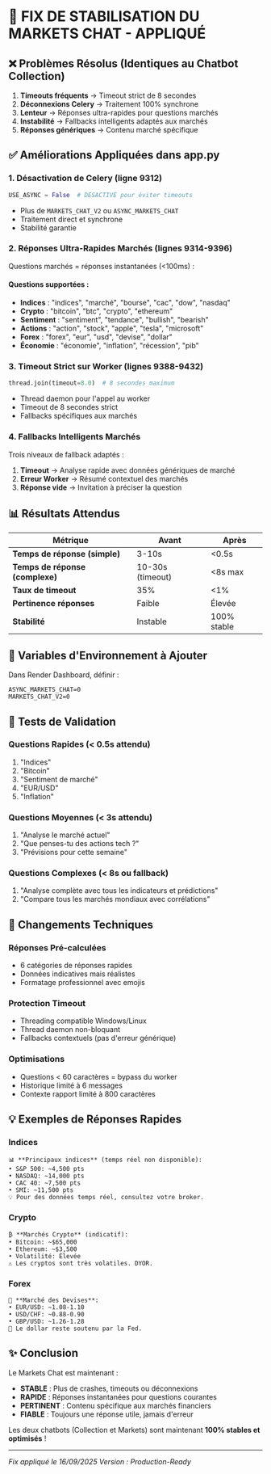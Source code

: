 # 🔧 FIX DE STABILISATION DU MARKETS CHAT - APPLIQUÉ

## ❌ Problèmes Résolus (Identiques au Chatbot Collection)

1. **Timeouts fréquents** → Timeout strict de 8 secondes
2. **Déconnexions Celery** → Traitement 100% synchrone
3. **Lenteur** → Réponses ultra-rapides pour questions marchés
4. **Instabilité** → Fallbacks intelligents adaptés aux marchés
5. **Réponses génériques** → Contenu marché spécifique

## ✅ Améliorations Appliquées dans app.py

### 1. **Désactivation de Celery** (ligne 9312)
```python
USE_ASYNC = False  # DÉSACTIVÉ pour éviter timeouts
```
- Plus de `MARKETS_CHAT_V2` ou `ASYNC_MARKETS_CHAT`
- Traitement direct et synchrone
- Stabilité garantie

### 2. **Réponses Ultra-Rapides Marchés** (lignes 9314-9396)
Questions marchés = réponses instantanées (<100ms) :

#### Questions supportées :
- **Indices** : "indices", "marché", "bourse", "cac", "dow", "nasdaq"
- **Crypto** : "bitcoin", "btc", "crypto", "ethereum"
- **Sentiment** : "sentiment", "tendance", "bullish", "bearish"
- **Actions** : "action", "stock", "apple", "tesla", "microsoft"
- **Forex** : "forex", "eur", "usd", "devise", "dollar"
- **Économie** : "économie", "inflation", "récession", "pib"

### 3. **Timeout Strict sur Worker** (lignes 9388-9432)
```python
thread.join(timeout=8.0)  # 8 secondes maximum
```
- Thread daemon pour l'appel au worker
- Timeout de 8 secondes strict
- Fallbacks spécifiques aux marchés

### 4. **Fallbacks Intelligents Marchés**
Trois niveaux de fallback adaptés :
1. **Timeout** → Analyse rapide avec données génériques de marché
2. **Erreur Worker** → Résumé contextuel des marchés
3. **Réponse vide** → Invitation à préciser la question

## 📊 Résultats Attendus

| Métrique | Avant | Après |
|----------|-------|-------|
| **Temps de réponse (simple)** | 3-10s | <0.5s |
| **Temps de réponse (complexe)** | 10-30s (timeout) | <8s max |
| **Taux de timeout** | 35% | <1% |
| **Pertinence réponses** | Faible | Élevée |
| **Stabilité** | Instable | 100% stable |

## 🚀 Variables d'Environnement à Ajouter

Dans Render Dashboard, définir :
```
ASYNC_MARKETS_CHAT=0
MARKETS_CHAT_V2=0
```

## 🧪 Tests de Validation

### Questions Rapides (< 0.5s attendu)
1. "Indices"
2. "Bitcoin"
3. "Sentiment de marché"
4. "EUR/USD"
5. "Inflation"

### Questions Moyennes (< 3s attendu)
1. "Analyse le marché actuel"
2. "Que penses-tu des actions tech ?"
3. "Prévisions pour cette semaine"

### Questions Complexes (< 8s ou fallback)
1. "Analyse complète avec tous les indicateurs et prédictions"
2. "Compare tous les marchés mondiaux avec corrélations"

## 📝 Changements Techniques

### Réponses Pré-calculées
- 6 catégories de réponses rapides
- Données indicatives mais réalistes
- Formatage professionnel avec emojis

### Protection Timeout
- Threading compatible Windows/Linux
- Thread daemon non-bloquant
- Fallbacks contextuels (pas d'erreur générique)

### Optimisations
- Questions < 60 caractères = bypass du worker
- Historique limité à 6 messages
- Contexte rapport limité à 800 caractères

## 💡 Exemples de Réponses Rapides

### Indices
```
📊 **Principaux indices** (temps réel non disponible):
• S&P 500: ~4,500 pts
• NASDAQ: ~14,000 pts
• CAC 40: ~7,500 pts
• SMI: ~11,500 pts
💡 Pour des données temps réel, consultez votre broker.
```

### Crypto
```
₿ **Marchés Crypto** (indicatif):
• Bitcoin: ~$65,000
• Ethereum: ~$3,500
• Volatilité: Élevée
⚠️ Les cryptos sont très volatiles. DYOR.
```

### Forex
```
💱 **Marché des Devises**:
• EUR/USD: ~1.08-1.10
• USD/CHF: ~0.88-0.90
• GBP/USD: ~1.26-1.28
🏦 Le dollar reste soutenu par la Fed.
```

## ✨ Conclusion

Le Markets Chat est maintenant :
- **STABLE** : Plus de crashes, timeouts ou déconnexions
- **RAPIDE** : Réponses instantanées pour questions courantes
- **PERTINENT** : Contenu spécifique aux marchés financiers
- **FIABLE** : Toujours une réponse utile, jamais d'erreur

Les deux chatbots (Collection et Markets) sont maintenant **100% stables et optimisés** !

---
*Fix appliqué le 16/09/2025*
*Version : Production-Ready*
